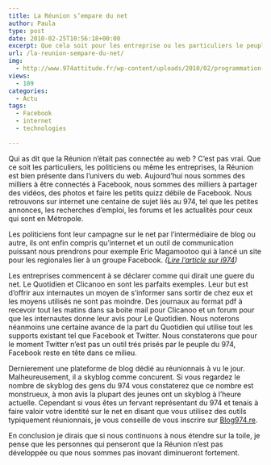 ```yaml
---
title: La Réunion s’empare du net
author: Paula
type: post
date: 2010-02-25T10:56:18+00:00
excerpt: Que cela soit pour les entreprise ou les particuliers le peuple du 974 devient de plus en présent sur le net. Que ce soit sur Facebook, les forums ou les sites communautaires le 974 est présent partout.
url: /la-reunion-sempare-du-net/
img:
  - http://www.974attitude.fr/wp-content/uploads/2010/02/programmation-site-internet-besancon.png
views:
  - 109
categories:
  - Actu
tags:
  - Facebook
  - internet
  - technologies

---
```

Qui as dit que la Réunion n&rsquo;était pas connectée au web ? C&rsquo;est pas vrai. Que ce soit les particuliers, les politiciens ou même les entreprises, la Réunion est bien présente dans l&rsquo;univers du web. Aujourd&rsquo;hui nous sommes des milliers à être connectés à Facebook, nous sommes des milliers à partager des vidéos, des photos et faire les petits quizz débile de Facebook. Nous retrouvons sur internet une centaine de sujet liés au 974, tel que les petites annonces, les recherches d&#8217;emploi, les forums et les actualités pour ceux qui sont en Métropole.

Les politiciens font leur campagne sur le net par l&rsquo;intermédiaire de blog ou autre, ils ont enfin compris qu&rsquo;internet et un outil de communication puissant nous prendrons pour exemple Eric Magamootoo qui à lancé un site pour les regionales lier à un groupe Facebook. _([Lire l&rsquo;article sur i974][1])_

Les entreprises commencent à se déclarer comme qui dirait une guere du net. Le Quotidien et Clicanoo en sont les parfaits exemples. Leur but est d&rsquo;offrir aux internautes un moyen de s&rsquo;informer sans sortir de chez eux et les moyens utilisés ne sont pas moindre. Des journaux au format pdf à recevoir tout les matins dans sa boite mail pour Clicanoo et un forum pour que les internautes donne leur avis pour Le Quotidien. Nous noterons néanmoins une certaine avance de la part du Quotidien qui utilise tout les supports existant tel que Facebook et Twitter. Nous constaterons que pour le moment Twitter n&rsquo;est pas un outil trés prisés par le peuple du 974, Facebook reste en tête dans ce milieu.

Dernierement une plateforme de blog dédié au réunionnais à vu le jour. Malheureusement, il a skyblog comme concurent. Si vous regardez le nombre de skyblog des gens du 974 vous constaterez que ce nombre est monstrueux, à mon avis la plupart des jeunes ont un skyblog à l&rsquo;heure actuelle. Cependant si vous êtes un fervant représentant du 974 et tenais à faire valoir votre identité sur le net en disant que vous utilisez des outils typiquement réunionnais, je vous conseille de vous inscrire sur <a href="http://www.blog974.re/" target="_blank">Blog974.re</a>.

En conclusion je dirais que si nous continuons à nous étendre sur la toile, je pense que les personnes qui penseront que la Réunion n&rsquo;est pas développée ou que nous sommes pas inovant diminueront fortement.

 [1]: http://www.i974.com/wp/2009/11/eric-magamootoo-un-site-internet-de-campagne-pour-les-elections-regionales/